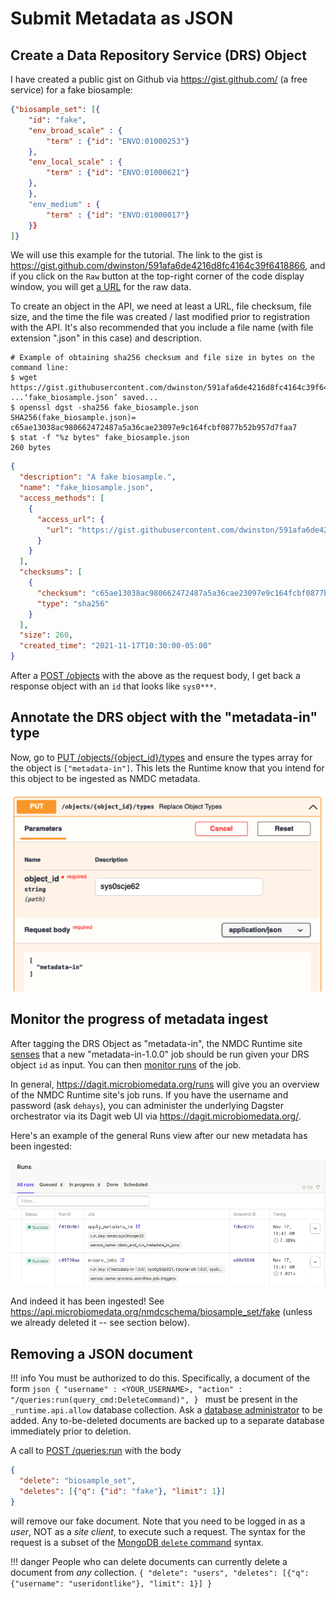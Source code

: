 # Submit Metadata as JSON

## Create a Data Repository Service (DRS) Object

I have created a public gist on Github via <https://gist.github.com/> (a free service) for a fake
biosample:

```json
{"biosample_set": [{
    "id": "fake",
    "env_broad_scale" : {
        "term" : {"id": "ENVO:01000253"}
    }, 
    "env_local_scale" : {
        "term" : {"id": "ENVO:01000621"}
    }, 
    }, 
    "env_medium" : {
        "term" : {"id": "ENVO:01000017"}
    }}
]}
```

We will use this example for the tutorial. The link to the gist is
<https://gist.github.com/dwinston/591afa6de4216d8fc4164c39f6418866>, and if you click on the `Raw`
button at the top-right corner of the code display window, you will get [a
URL](https://gist.githubusercontent.com/dwinston/591afa6de4216d8fc4164c39f6418866/raw/4cc38cdf7b5edd9bb6a08897733346b62730002c/fake_biosample.json)
for the raw data.

To create an object in the API, we need at least a URL, file checksum, file size, and the time the
file was created / last modified prior to registration with the API. It's also recommended that you
include a file name (with file extension ".json" in this case) and description.

```
# Example of obtaining sha256 checksum and file size in bytes on the command line: 
$ wget https://gist.githubusercontent.com/dwinston/591afa6de4216d8fc4164c39f6418866/raw/4cc38cdf7b5edd9bb6a08897733346b62730002c/fake_biosample.json
...‘fake_biosample.json’ saved...
$ openssl dgst -sha256 fake_biosample.json
SHA256(fake_biosample.json)= c65ae13038ac980662472487a5a36cae23097e9c164fcbf0877b52b957d7faa7
$ stat -f "%z bytes" fake_biosample.json
260 bytes
```

```json
{
  "description": "A fake biosample.",
  "name": "fake_biosample.json",
  "access_methods": [
    {
      "access_url": {
        "url": "https://gist.githubusercontent.com/dwinston/591afa6de4216d8fc4164c39f6418866/raw/4cc38cdf7b5edd9bb6a08897733346b62730002c/fake_biosample.json"
      }
    }
  ],
  "checksums": [
    {
      "checksum": "c65ae13038ac980662472487a5a36cae23097e9c164fcbf0877b52b957d7faa7",
      "type": "sha256"
    }
  ],
  "size": 260,
  "created_time": "2021-11-17T10:30:00-05:00"
}
```

After a [POST /objects](https://api.microbiomedata.org/docs#/objects/create_object_objects_post)
with the above as the request body, I get back a response object with an `id` that looks like
`sys0***`.

## Annotate the DRS object with the "metadata-in" type

Now, go to [PUT
/objects/{object_id}/types](https://api.microbiomedata.org/docs#/objects/replace_object_types_objects__object_id__types_put)
and ensure the types array for the object is `["metadata-in"]`. This lets the Runtime know that you
intend for this object to be ingested as NMDC metadata.

![metadata-in-put-types](../img/metadata-in-put-types.png)

## Monitor the progress of metadata ingest

After tagging the DRS Object as "metadata-in", the NMDC Runtime site
[senses](https://dagit.microbiomedata.org/locations/repo@nmdc_runtime.site.repository:repo/sensors/process_workflow_job_triggers)
that a new "metadata-in-1.0.0" job should be run given your DRS object `id` as input. You can then
[monitor
runs](https://dagit.microbiomedata.org/locations/repo@nmdc_runtime.site.repository:repo/jobs/apply_metadata_in/runs)
of the job.

<!-- TODO: Update the administrator information. -->

In general, <https://dagit.microbiomedata.org/runs> will give you an
overview of the NMDC Runtime site's job runs. If you have the username and password (ask `dehays`),
you can administer the underlying Dagster orchestrator via its Dagit web UI via
<https://dagit.microbiomedata.org/>.

Here's an example of the general Runs view after our new metadata has been ingested:

![metadata-in-dagit-runs](../img/metadata-in-dagit-runs.png)

And indeed it has been ingested! See
<https://api.microbiomedata.org/nmdcschema/biosample_set/fake> (unless we already deleted it --
see section below).

## Removing a JSON document

!!! info
    You must be authorized to do this. Specifically, a document of the form 
    ```json
    {
        "username" : <YOUR_USERNAME>,
        "action" : "/queries:run(query_cmd:DeleteCommand)",
    }
    ```
    must be present in the `_runtime.api.allow` database collection.
    Ask a [database administrator](../admin.md) to be added.
    Any to-be-deleted documents are backed up to a separate database immediately prior to deletion.

A call to [POST
/queries:run](https://api.microbiomedata.org/docs#/queries/run_query_queries_run_post) with the
body

```json
{
  "delete": "biosample_set",
  "deletes": [{"q": {"id": "fake"}, "limit": 1}]
}
```

will remove our fake document. Note that you need to be logged in as a *user*, NOT as a *site
client*, to execute such a request. The syntax for the request is a subset of the [MongoDB `delete`
command](https://docs.mongodb.com/v4.4/reference/command/delete/) syntax.

!!! danger
    People who can delete documents can currently delete a document from *any* collection. 
    ```
    {
      "delete": "users",
      "deletes": [{"q": {"username": "useridontlike"}, "limit": 1}]
    }
    ```
